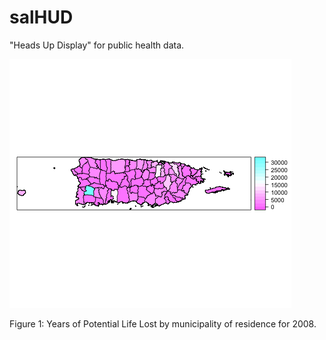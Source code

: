 salHUD
======

"Heads Up Display" for public health data.

![Years of Potential Life Lost](ypll-2008.png)

Figure 1: Years of Potential Life Lost by municipality of residence for 2008.